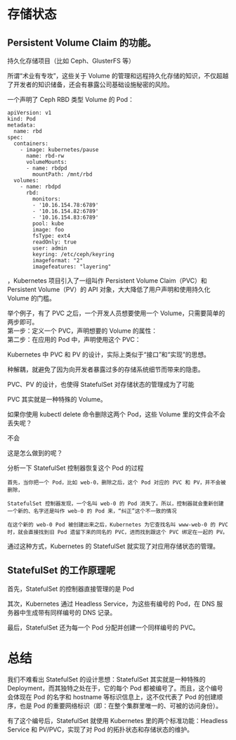 # 存储状态
## Persistent Volume Claim 的功能。
持久化存储项目（比如 Ceph、GlusterFS 等）

所谓“术业有专攻”，这些关于 Volume 的管理和远程持久化存储的知识，不仅超越了开发者的知识储备，还会有暴露公司基础设施秘密的风险。

一个声明了 Ceph RBD 类型 Volume 的 Pod：
```
apiVersion: v1
kind: Pod
metadata:
  name: rbd
spec:
  containers:
    - image: kubernetes/pause
      name: rbd-rw
      volumeMounts:
      - name: rbdpd
        mountPath: /mnt/rbd
  volumes:
    - name: rbdpd
      rbd:
        monitors:
        - '10.16.154.78:6789'
        - '10.16.154.82:6789'
        - '10.16.154.83:6789'
        pool: kube
        image: foo
        fsType: ext4
        readOnly: true
        user: admin
        keyring: /etc/ceph/keyring
        imageformat: "2"
        imagefeatures: "layering"
```

，Kubernetes 项目引入了一组叫作 Persistent Volume Claim（PVC）和 Persistent Volume（PV）的 API 对象，大大降低了用户声明和使用持久化 Volume 的门槛。


举个例子，有了 PVC 之后，一个开发人员想要使用一个 Volume，只需要简单的两步即可。  
第一步：定义一个 PVC，声明想要的 Volume 的属性：  
第二步：在应用的 Pod 中，声明使用这个 PVC：

Kubernetes 中 PVC 和 PV 的设计，实际上类似于“接口”和“实现”的思想。

种解耦，就避免了因为向开发者暴露过多的存储系统细节而带来的隐患。

PVC、PV 的设计，也使得 StatefulSet 对存储状态的管理成为了可能

PVC 其实就是一种特殊的 Volume。



如果你使用 kubectl delete 命令删除这两个 Pod，这些 Volume 里的文件会不会丢失呢？

不会

这是怎么做到的呢？

分析一下 StatefulSet 控制器恢复这个 Pod 的过程 

    首先，当你把一个 Pod，比如 web-0，删除之后，这个 Pod 对应的 PVC 和 PV，并不会被删除，

    StatefulSet 控制器发现，一个名叫 web-0 的 Pod 消失了。所以，控制器就会重新创建一个新的、名字还是叫作 web-0 的 Pod 来，“纠正”这个不一致的情况

    在这个新的 web-0 Pod 被创建出来之后，Kubernetes 为它查找名叫 www-web-0 的 PVC 时，就会直接找到旧 Pod 遗留下来的同名的 PVC，进而找到跟这个 PVC 绑定在一起的 PV。

通过这种方式，Kubernetes 的 StatefulSet 就实现了对应用存储状态的管理。




## StatefulSet 的工作原理呢

首先，StatefulSet 的控制器直接管理的是 Pod

其次，Kubernetes 通过 Headless Service，为这些有编号的 Pod，在 DNS 服务器中生成带有同样编号的 DNS 记录。

最后，StatefulSet 还为每一个 Pod 分配并创建一个同样编号的 PVC。


# 总结

我们不难看出 StatefulSet 的设计思想：StatefulSet 其实就是一种特殊的 Deployment，而其独特之处在于，它的每个 Pod 都被编号了。而且，这个编号会体现在 Pod 的名字和 hostname 等标识信息上，这不仅代表了 Pod 的创建顺序，也是 Pod 的重要网络标识（即：在整个集群里唯一的、可被的访问身份）。

有了这个编号后，StatefulSet 就使用 Kubernetes 里的两个标准功能：Headless Service 和 PV/PVC，实现了对 Pod 的拓扑状态和存储状态的维护。
